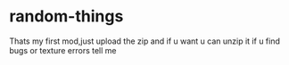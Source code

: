 # random-things
Thats my first mod,just upload the zip and if u want u can unzip it
if u find bugs or texture errors tell me

